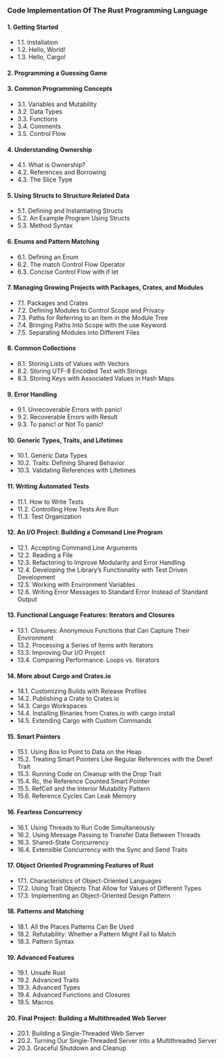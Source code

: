 ### Code Implementation Of The Rust Programming Language

#### 1. Getting Started

- 1.1. Installation
- 1.2. Hello, World!
- 1.3. Hello, Cargo!

#### 2. Programming a Guessing Game

#### 3. Common Programming Concepts

- 3.1. Variables and Mutability
- 3.2. Data Types
- 3.3. Functions
- 3.4. Comments
- 3.5. Control Flow

#### 4. Understanding Ownership

- 4.1. What is Ownership?
- 4.2. References and Borrowing
- 4.3. The Slice Type

#### 5. Using Structs to Structure Related Data

- 5.1. Defining and Instantiating Structs
- 5.2. An Example Program Using Structs
- 5.3. Method Syntax

#### 6. Enums and Pattern Matching

- 6.1. Defining an Enum
- 6.2. The match Control Flow Operator
- 6.3. Concise Control Flow with if let

#### 7. Managing Growing Projects with Packages, Crates, and Modules

- 7.1. Packages and Crates
- 7.2. Defining Modules to Control Scope and Privacy
- 7.3. Paths for Referring to an Item in the Module Tree
- 7.4. Bringing Paths Into Scope with the use Keyword
- 7.5. Separating Modules into Different Files

#### 8. Common Collections

- 8.1. Storing Lists of Values with Vectors
- 8.2. Storing UTF-8 Encoded Text with Strings
- 8.3. Storing Keys with Associated Values in Hash Maps

#### 9. Error Handling

- 9.1. Unrecoverable Errors with panic!
- 9.2. Recoverable Errors with Result
- 9.3. To panic! or Not To panic!

#### 10. Generic Types, Traits, and Lifetimes

- 10.1. Generic Data Types
- 10.2. Traits: Defining Shared Behavior
- 10.3. Validating References with Lifetimes

#### 11. Writing Automated Tests

- 11.1. How to Write Tests
- 11.2. Controlling How Tests Are Run
- 11.3. Test Organization

#### 12. An I/O Project: Building a Command Line Program

- 12.1. Accepting Command Line Arguments
- 12.2. Reading a File
- 12.3. Refactoring to Improve Modularity and Error Handling
- 12.4. Developing the Library’s Functionality with Test Driven Development
- 12.5. Working with Environment Variables
- 12.6. Writing Error Messages to Standard Error Instead of Standard Output

#### 13. Functional Language Features: Iterators and Closures

- 13.1. Closures: Anonymous Functions that Can Capture Their Environment
- 13.2. Processing a Series of Items with Iterators
- 13.3. Improving Our I/O Project
- 13.4. Comparing Performance: Loops vs. Iterators

#### 14. More about Cargo and Crates.io

- 14.1. Customizing Builds with Release Profiles
- 14.2. Publishing a Crate to Crates.io
- 14.3. Cargo Workspaces
- 14.4. Installing Binaries from Crates.io with cargo install
- 14.5. Extending Cargo with Custom Commands

#### 15. Smart Pointers

- 15.1. Using Box to Point to Data on the Heap
- 15.2. Treating Smart Pointers Like Regular References with the Deref Trait
- 15.3. Running Code on Cleanup with the Drop Trait
- 15.4. Rc, the Reference Counted Smart Pointer
- 15.5. RefCell and the Interior Mutability Pattern
- 15.6. Reference Cycles Can Leak Memory

#### 16. Fearless Concurrency

- 16.1. Using Threads to Run Code Simultaneously
- 16.2. Using Message Passing to Transfer Data Between Threads
- 16.3. Shared-State Concurrency
- 16.4. Extensible Concurrency with the Sync and Send Traits

#### 17. Object Oriented Programming Features of Rust

- 17.1. Characteristics of Object-Oriented Languages
- 17.2. Using Trait Objects That Allow for Values of Different Types
- 17.3. Implementing an Object-Oriented Design Pattern

#### 18. Patterns and Matching

- 18.1. All the Places Patterns Can Be Used
- 18.2. Refutability: Whether a Pattern Might Fail to Match
- 18.3. Pattern Syntax

#### 19. Advanced Features

- 19.1. Unsafe Rust
- 19.2. Advanced Traits
- 19.3. Advanced Types
- 19.4. Advanced Functions and Closures
- 19.5. Macros

#### 20. Final Project: Building a Multithreaded Web Server

- 20.1. Building a Single-Threaded Web Server
- 20.2. Turning Our Single-Threaded Server into a Multithreaded Server
- 20.3. Graceful Shutdown and Cleanup